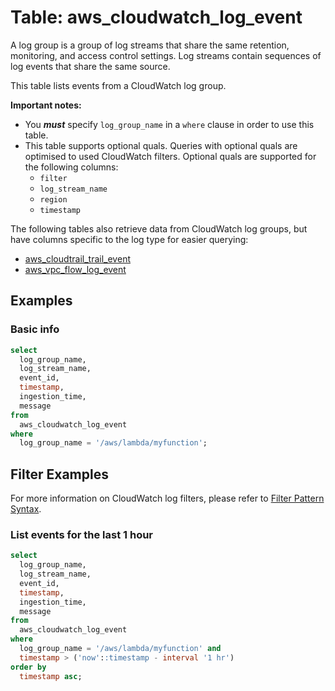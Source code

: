 # Table: aws_cloudwatch_log_event

A log group is a group of log streams that share the same retention, monitoring, and access control settings. Log streams contain sequences of log events that share the same source.

This table lists events from a CloudWatch log group.

**Important notes:**

- You **_must_** specify `log_group_name` in a `where` clause in order to use this table.
- This table supports optional quals. Queries with optional quals are optimised to used CloudWatch filters. Optional quals are supported for the following columns:
  - `filter`
  - `log_stream_name`
  - `region`
  - `timestamp`

The following tables also retrieve data from CloudWatch log groups, but have columns specific to the log type for easier querying:
- [aws_cloudtrail_trail_event](https://hub.steampipe.io/plugins/turbot/aws/tables/aws_cloudtrail_trail_event)
- [aws_vpc_flow_log_event](https://hub.steampipe.io/plugins/turbot/aws/tables/aws_vpc_flow_log_event)

## Examples

### Basic info

```sql
select
  log_group_name,
  log_stream_name,
  event_id,
  timestamp,
  ingestion_time,
  message
from
  aws_cloudwatch_log_event
where
  log_group_name = '/aws/lambda/myfunction';
```

## Filter Examples

For more information on CloudWatch log filters, please refer to [Filter Pattern Syntax](https://docs.aws.amazon.com/AmazonCloudWatch/latest/logs/FilterAndPatternSyntax.html).

### List events for the last 1 hour

```sql
select
  log_group_name,
  log_stream_name,
  event_id,
  timestamp,
  ingestion_time,
  message
from
  aws_cloudwatch_log_event
where
  log_group_name = '/aws/lambda/myfunction' and
  timestamp > ('now'::timestamp - interval '1 hr')
order by
  timestamp asc;
```
